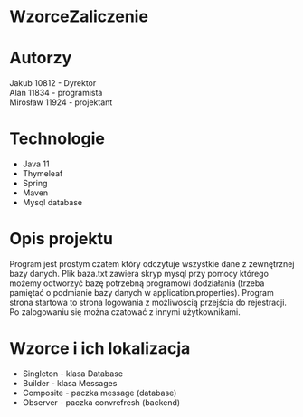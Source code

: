 # WzorceZaliczenie




# Autorzy

Jakub 10812 - Dyrektor  
Alan 11834 - programista  
Mirosław 11924 - projektant



# Technologie
- Java 11
- Thymeleaf
- Spring 
- Maven
- Mysql database

# Opis projektu

Program jest prostym czatem który odczytuje wszystkie dane z zewnętrznej bazy danych. 
Plik baza.txt zawiera skryp mysql przy pomocy którego możemy odtworzyć bazę potrzebną
programowi dodziałania (trzeba pamiętać o podmianie bazy danych w application.properties). 
Program strona startowa to strona logowania z możliwością przejścia do rejestracji. Po 
zalogowaniu się można czatować z innymi użytkownikami.


# Wzorce i ich lokalizacja 

- Singleton - klasa Database
- Builder - klasa Messages
- Composite - paczka message (database)
- Observer - paczka convrefresh (backend)
